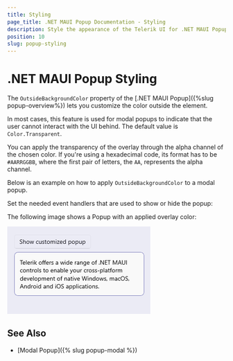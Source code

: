 ```yaml
---
title: Styling
page_title: .NET MAUI Popup Documentation - Styling
description: Style the appearance of the Telerik UI for .NET MAUI Popup by setting its overlay color.
position: 10
slug: popup-styling
---
```


# .NET MAUI Popup Styling

The `OutsideBackgroundColor` property of the [.NET MAUI Popup]({%slug popup-overview%}) lets you customize the color outside the element.

In most cases, this feature is used for modal popups to indicate that the user cannot interact with the UI behind. The default value is `Color.Transparent`.

You can apply the transparency of the overlay through the alpha channel of the chosen color. If you're using a hexadecimal code, its format has to be `#AARRGGBB`, where the first pair of letters, the `AA`, represents the alpha channel.

Below is an example on how to apply `OutsideBackgroundColor` to a modal popup.

<snippet id='popup-styling' />

Set the needed event handlers that are used to show or hide the popup:

<snippet id='popup-styling-events' />

The following image shows a Popup with an applied overlay color:

![.NET MAUI Popup Modal](images/popup-styling.png)

## See Also

- [Modal Popup]({% slug popup-modal %})
